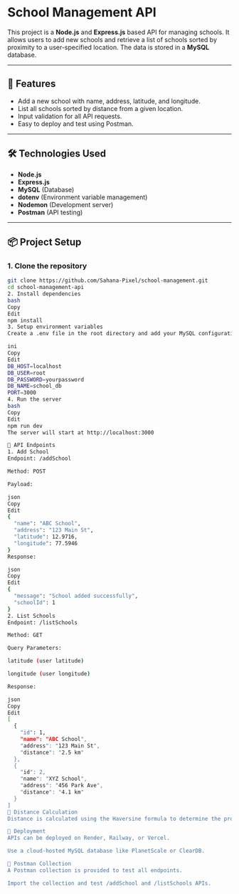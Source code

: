 # School Management API

This project is a **Node.js** and **Express.js** based API for managing schools. It allows users to add new schools and retrieve a list of schools sorted by proximity to a user-specified location. The data is stored in a **MySQL** database.

---

## 📂 Features

- Add a new school with name, address, latitude, and longitude.
- List all schools sorted by distance from a given location.
- Input validation for all API requests.
- Easy to deploy and test using Postman.

---

## 🛠️ Technologies Used

- **Node.js**
- **Express.js**
- **MySQL** (Database)
- **dotenv** (Environment variable management)
- **Nodemon** (Development server)
- **Postman** (API testing)

---

## 📦 Project Setup

### 1. Clone the repository
```bash
git clone https://github.com/Sahana-Pixel/school-management.git
cd school-management-api
2. Install dependencies
bash
Copy
Edit
npm install
3. Setup environment variables
Create a .env file in the root directory and add your MySQL configuration:

ini
Copy
Edit
DB_HOST=localhost
DB_USER=root
DB_PASSWORD=yourpassword
DB_NAME=school_db
PORT=3000
4. Run the server
bash
Copy
Edit
npm run dev
The server will start at http://localhost:3000

📌 API Endpoints
1. Add School
Endpoint: /addSchool

Method: POST

Payload:

json
Copy
Edit
{
  "name": "ABC School",
  "address": "123 Main St",
  "latitude": 12.9716,
  "longitude": 77.5946
}
Response:

json
Copy
Edit
{
  "message": "School added successfully",
  "schoolId": 1
}
2. List Schools
Endpoint: /listSchools

Method: GET

Query Parameters:

latitude (user latitude)

longitude (user longitude)

Response:

json
Copy
Edit
[
  {
    "id": 1,
    "name": "ABC School",
    "address": "123 Main St",
    "distance": "2.5 km"
  },
  {
    "id": 2,
    "name": "XYZ School",
    "address": "456 Park Ave",
    "distance": "4.1 km"
  }
]
📌 Distance Calculation
Distance is calculated using the Haversine formula to determine the proximity between the user and each school.

📌 Deployment
APIs can be deployed on Render, Railway, or Vercel.

Use a cloud-hosted MySQL database like PlanetScale or ClearDB.

📌 Postman Collection
A Postman collection is provided to test all endpoints.

Import the collection and test /addSchool and /listSchools APIs.

